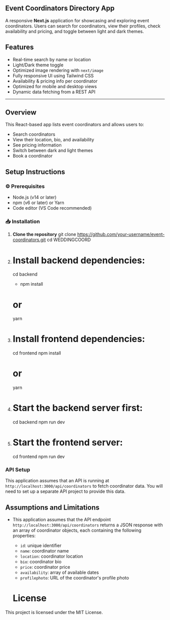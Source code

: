 

## Event Coordinators Directory App

A responsive **Next.js** application for showcasing and exploring event coordinators. Users can search for coordinators, view their profiles, check availability and pricing, and toggle between light and dark themes.

## Features

- Real-time search by name or location
- Light/Dark theme toggle
- Optimized image rendering with `next/image`
- Fully responsive UI using Tailwind CSS
- Availability & pricing info per coordinator
- Optimized for mobile and desktop views
- Dynamic data fetching from a REST API

---

## Overview

This React-based app lists event coordinators and allows users to:

- Search coordinators
- View their location, bio, and availability
- See pricing information
- Switch between dark and light themes
- Book a coordinator 

## Setup Instructions

### ⚙️ Prerequisites

- Node.js (v14 or later)
- npm (v6 or later) or Yarn
- Code editor (VS Code recommended)

### 📥 Installation

1. **Clone the repository**
   git clone https://github.com/your-username/event-coordinators.git
   cd WEDDINGCOORD

2. # Install backend dependencies:
   cd backend
	- npm install 
	# or 
	yarn

3. # Install frontend dependencies:
	cd frontend
	npm install
	# or
	yarn

4. # Start the backend server first:
	cd backend
	npm run dev

5. # Start the frontend server:
	cd frontend
	npm run dev


### API Setup

This application assumes that an API is running at `http://localhost:3000/api/coordinators` to fetch coordinator data. You will need to set up a separate API project to provide this data.

## Assumptions and Limitations

* This application assumes that the API endpoint `http://localhost:3000/api/coordinators` returns a JSON response with an array of coordinator objects, each containing the following properties:
	+ `id`: unique identifier
	+ `name`: coordinator name
	+ `location`: coordinator location
	+ `bio`: coordinator bio
	+ `price`: coordinator price
	+ `availability`: array of available dates
	+ `profilephoto`: URL of the coordinator's profile photo

	# License
This project is licensed under the MIT License.

